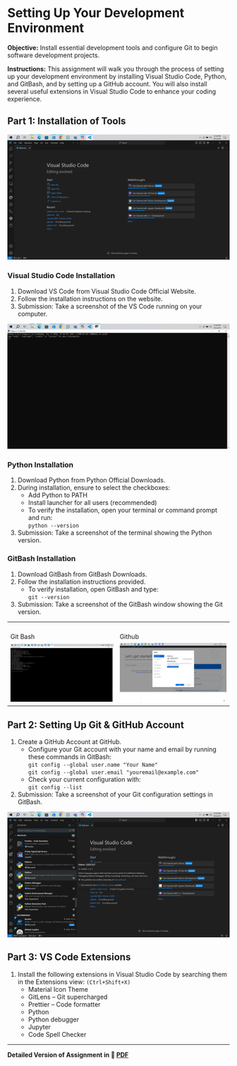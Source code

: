 # Setting Up Your Development Environment
**Objective:** Install essential development tools and configure Git to begin software development
projects.

**Instructions:** This assignment will walk you through the process of setting up your development
environment by installing Visual Studio Code, Python, and GitBash, and by setting up a GitHub
account. You will also install several useful extensions in Visual Studio Code to enhance your
coding experience.

## Part 1: Installation of Tools

![VS Code Installation](vscode-installtion.png)
### **Visual Studio Code Installation**
1. Download VS Code from Visual Studio Code Official Website.
2. Follow the installation instructions on the website.
3. Submission: Take a screenshot of the VS Code running on your computer.

![Python Installation ](python-shell-version.png)
### **Python Installation**
1. Download Python from Python Official Downloads.
2. During installation, ensure to select the checkboxes:
    - Add Python to PATH
    - Install launcher for all users (recommended)
    - To verify the installation, open your terminal or command prompt and run: \
     `python --version`
5. Submission: Take a screenshot of the terminal showing the Python version.

### **GitBash Installation**
1. Download GitBash from GitBash Downloads.
2. Follow the installation instructions provided.
    - To verify installation, open GitBash and type: \
      `git --version`
3. Submission: Take a screenshot of the GitBash window showing the Git version.

<table>
    <tr>
        <td><h3></h3>Git Bash</h3></td>
        <td><h3></h3>Github</h3></td>
    </tr>
    <tr>
        <td> <img src="git-bash.png"  alt="Git Bash User setting" ></td>
        <td><img src="github-desktop.png" alt="Github User setting" ></td>
    </tr>
</table>

## Part 2: Setting Up Git & GitHub Account
1. Create a GitHub Account at GitHub.
    - Configure your Git account with your name and email by running these commands in GitBash: \
      `git config --global user.name "Your Name"` \
      `git config --global user.email "youremail@example.com"`
    - Check your current configuration with: \
      `git config --list`
2. Submission: Take a screenshot of your Git configuration settings in GitBash.

![VS Code Extensions](vs-code-extensions-installed.png)
## Part 3: VS Code Extensions
1. Install the following extensions in Visual Studio Code by searching them in the Extensions view: `(Ctrl+Shift+X)`
    - Material Icon Theme
    - GitLens – Git supercharged
    - Prettier – Code formatter
    - Python
    - Python debugger
    - Jupyter
    - Code Spell Checker

_____________________________________
**Detailed Version of Assignment in 📃 [PDF](Setting%20Up%20Your%20Development%20Environment.pdf)**
